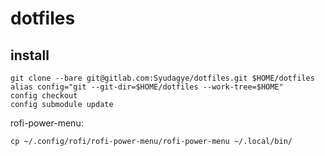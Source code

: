 # dotfiles

## install

```
git clone --bare git@gitlab.com:Syudagye/dotfiles.git $HOME/dotfiles
alias config="git --git-dir=$HOME/dotfiles --work-tree=$HOME"
config checkout
config submodule update
```

rofi-power-menu:
```
cp ~/.config/rofi/rofi-power-menu/rofi-power-menu ~/.local/bin/
```
